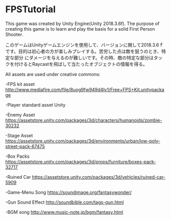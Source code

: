 # FPSTutorial
This game was created by Unity Engine(Unity 2018.3.6f). The purpose of creating this game is to learn and play the basis for a solid First Person Shooter.

このゲームはUnityゲームエンジンを使用して、バージョンに関して2018.3.6ｆです。目的は初心者の方が楽しみプレイする。苦労した点は敵を狙うのとき、特定な部分
にダメージを与えるのが難しいです。その時、敵の特定な部分はタックを付けるとRaycastを飛ばして当たったオブジェクトの情報を得る。



All assets are used under creative commons:

-FPS kit asset
http://www.mediafire.com/file/8uog9fw949d4lv1/Free+FPS+Kit.unitypackage

-Player
standard asset Unity

-Enemy Asset
https://assetstore.unity.com/packages/3d/characters/humanoids/zombie-30232

-Stage Asset
https://assetstore.unity.com/packages/3d/environments/urban/low-poly-street-pack-67475

-Box Packs
https://assetstore.unity.com/packages/3d/props/furniture/boxes-pack-32717

-Ruined Car
https://assetstore.unity.com/packages/3d/vehicles/ruined-car-5909

-Game-Menu Song
https://soundimage.org/fantasywonder/

-Gun Sound Effect
http://soundbible.com/tags-gun.html

-BGM song
http://www.music-note.jp/bgm/fantasy.html

